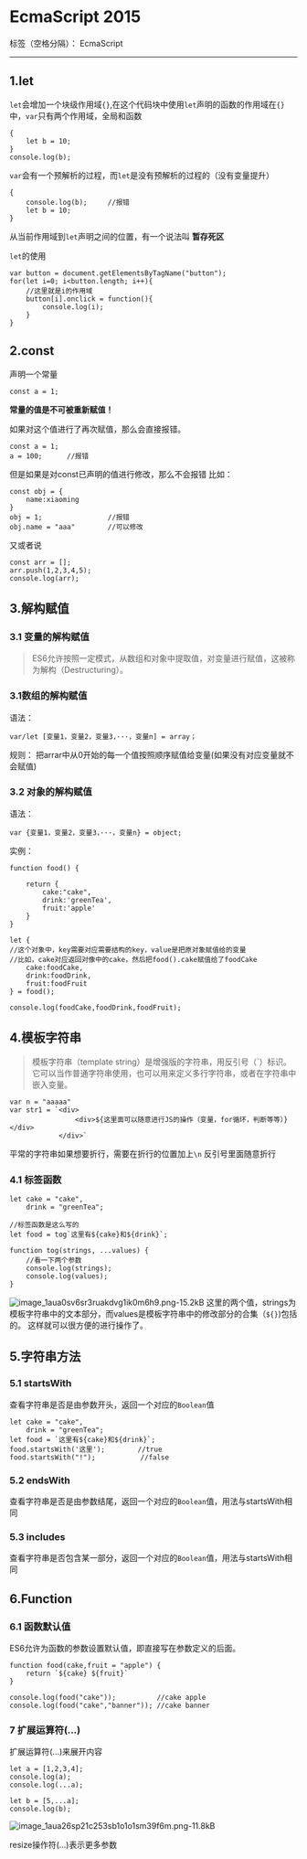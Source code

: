# EcmaScript 2015

标签（空格分隔）： EcmaScript

---
## 1.let
`let`会增加一个块级作用域`{}`,在这个代码块中使用`let`声明的函数的作用域在`{}`中，`var`只有两个作用域，全局和函数
```
{
    let b = 10;
}
console.log(b);
```
 `var`会有一个预解析的过程，而`let`是没有预解析的过程的（没有变量提升）
```
{
    console.log(b);     //报错
    let b = 10;
}
```
从当前作用域到`let`声明之间的位置，有一个说法叫 **暂存死区**

`let`的使用
```
var button = document.getElementsByTagName("button");
for(let i=0; i<button.length; i++){
    //这里就是i的作用域
    button[i].onclick = function(){
        console.log(i);
    }
}
```
## 2.const
声明一个常量
```
const a = 1;
```
**常量的值是不可被重新赋值！**  

如果对这个值进行了再次赋值，那么会直接报错。
```
const a = 1;
a = 100;      //报错
```
但是如果是对const已声明的值进行修改，那么不会报错
比如：
```
const obj = {
    name:xiaoming
}
obj = 1;                //报错
obj.name = "aaa"        //可以修改
```
又或者说
```
const arr = [];
arr.push(1,2,3,4,5);
console.log(arr);
```

## 3.解构赋值

### 3.1 变量的解构赋值
>ES6允许按照一定模式，从数组和对象中提取值，对变量进行赋值，这被称为解构（Destructuring）。

### 3.1数组的解构赋值
语法：
```
var/let [变量1，变量2，变量3，···，变量n] = array；
```
规则：
把arrar中从0开始的每一个值按照顺序赋值给变量(如果没有对应变量就不会赋值)
### 3.2 对象的解构赋值
语法：
```
var {变量1，变量2，变量3，···，变量n} = object;
```
实例：
```
function food() {

    return {
        cake:"cake",
        drink:'greenTea',
        fruit:'apple'
    }
}

let {
//这个对象中，key需要对应需要结构的key，value是把原对象赋值给的变量
//比如，cake对应返回对像中的cake，然后把food().cake赋值给了foodCake
    cake:foodCake,
    drink:foodDrink,
    fruit:foodFruit
} = food();

console.log(foodCake,foodDrink,foodFruit);
```
## 4.模板字符串
>模板字符串（template string）是增强版的字符串，用反引号（`）标识。它可以当作普通字符串使用，也可以用来定义多行字符串，或者在字符串中嵌入变量。 

```
var n = "aaaaa"
var str1 = `<div>
                <div>${这里面可以随意进行JS的操作（变量，for循环，判断等等）}</div>
            </div>`
```
平常的字符串如果想要折行，需要在折行的位置加上`\n`
反引号里面随意折行
### 4.1 标签函数
```
let cake = "cake",
    drink = "greenTea";
    
//标签函数是这么写的
let food = tog`这里有${cake}和${drink}`;

function tog(strings, ...values) {
    //看一下两个参数
    console.log(strings);
    console.log(values);
}
```
![image_1aua0sv6sr3ruakdvg1ik0m6h9.png-15.2kB][1]
这里的两个值，strings为模板字符串中的文本部分，而values是模板字符串中的修改部分的合集（`${}`)包括的。
这样就可以很方便的进行操作了。  

## 5.字符串方法
### 5.1 startsWith
查看字符串是否是由参数开头，返回一个对应的`Boolean`值
```
let cake = "cake",
    drink = "greenTea";
let food = `这里有${cake}和${drink}`;
food.startsWith('这里');        //true
food.startsWith("!");           //false
```
### 5.2 endsWith
查看字符串是否是由参数结尾，返回一个对应的`Boolean`值，用法与startsWith相同

### 5.3 includes
查看字符串是否包含某一部分，返回一个对应的`Boolean`值，用法与startsWith相同

## 6.Function
### 6.1 函数默认值
ES6允许为函数的参数设置默认值，即直接写在参数定义的后面。
```
function food(cake,fruit = "apple") {
    return `${cake} ${fruit}`
}

console.log(food("cake"));          //cake apple
console.log(food("cake","banner")); //cake banner
```

### 7 扩展运算符(...)
扩展运算符(...)来展开内容
```
let a = [1,2,3,4];
console.log(a);
console.log(...a);

let b = [5,...a];
console.log(b);
```
![image_1aua26sp21c253sb1o1o1sm39f6m.png-11.8kB][2]

resize操作符(...)表示更多参数

  [1]: http://static.zybuluo.com/dilidili/p3ryd9rud0uy82ct35cx55ip/image_1aua0sv6sr3ruakdvg1ik0m6h9.png
  [2]: http://static.zybuluo.com/dilidili/nknpds9flg5zd9578f5ymmsw/image_1aua26sp21c253sb1o1o1sm39f6m.png
